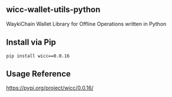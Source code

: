 ## wicc-wallet-utils-python
WaykiChain Wallet Library for Offline Operations written in Python

## Install via Pip
```
pip install wicc==0.0.16
```

## Usage Reference
https://pypi.org/project/wicc/0.0.16/
